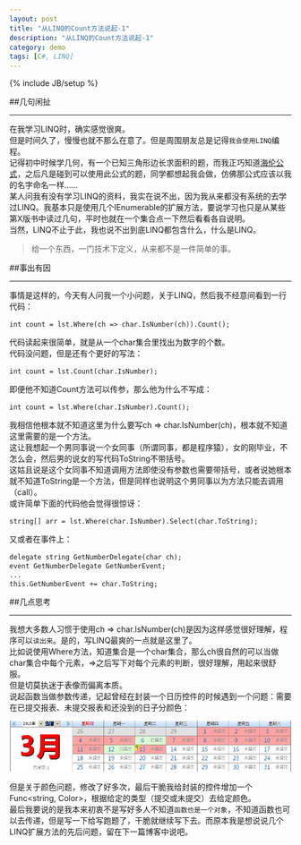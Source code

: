 ```yaml
---
layout: post
title: "从LINQ的Count方法说起-1"
description: "从LINQ的Count方法说起-1"
category: demo
tags: [C#, LINQ]
---
```

{% include JB/setup %}

##几句闲扯

---

在我学习LINQ时，确实感觉很爽。  
但是时间久了，慢慢也就不那么在意了。但是周围朋友总是记得`我会使用LINQ`编程。  
记得初中时候学几何，有一个已知三角形边长求面积的题，而我正巧知道[海伦公式](http://baike.baidu.com/view/1279.htm)，之后凡是碰到可以使用此公式的题，同学都想起我会做，仿佛那公式应该以我的名字命名一样……  
某人问我有没有学习LINQ的资料，我实在说不出，因为我从来都没有系统的去学过LINQ。我基本只是使用几个IEnumerable<T>的扩展方法，要说学习也只是从某些第X版书中读过几句，平时也就在一个集合点一下然后看看各自说明。  
当然，LINQ不止于此，我也说不出到底LINQ都包含什么，什么是LINQ。  

> 给一个东西，一门技术下定义，从来都不是一件简单的事。  

##事出有因

---

事情是这样的，今天有人问我一个小问题，关于LINQ，然后我不经意间看到一行代码：  

    int count = lst.Where(ch => char.IsNumber(ch)).Count();

代码读起来很简单，就是从一个char集合里找出为数字的个数。  
代码没问题，但是还有个更好的写法：  

    int count = lst.Count(char.IsNumber);

即便他不知道Count方法可以传参，那么他为什么不写成：  

    int count = lst.Where(char.IsNumber).Count();

我相信他根本就不知道这里为什么要写ch => char.IsNumber(ch)，根本就不知道这里需要的是一个方法。  
这让我想起一个男同事说一个女同事（所谓同事，都是程序猿），女的刚毕业，不怎么会，然后男的说女的写代码ToString不带括号。  
这姑且说是这个女同事不知道调用方法即使没有参数也需要带括号，或者说她根本就不知道ToString是一个方法，但是同样也说明这个男同事以为方法只能去调用（call）。  
或许简单下面的代码他会觉得很惊讶：  

    string[] arr = lst.Where(char.IsNumber).Select(char.ToString);

又或者在事件上：  

    delegate string GetNumberDelegate(char ch);
    event GetNumberDelegate GetNumberEvent;
    ...
    this.GetNumberEvent += char.ToString;

##几点思考

---

我想大多数人习惯于使用ch => char.IsNumber(ch)是因为这样感觉很好理解，程序可以`读出来`。是的，写LINQ最爽的一点就是这里了。  
比如说使用Where方法，知道集合是一个char集合，那么ch很自然的可以当做char集合中每个元素，=>之后写下对每个元素的判断，很好理解，用起来很舒服。  
但是切莫执迷于表像而偏离本质。  
说起函数当做参数传递，记起曾经在封装一个日历控件的时候遇到一个问题：需要在已提交报表、未提交报表和还没到的日子分颜色：  

![日历控件](/image/ucCalendar.gif)

但是关于颜色问题，修改了好多次，最后干脆我给封装的控件增加一个Func<string, Color>，根据给定的类型（提交或未提交）去给定颜色。  
最后我要说的是我本来初衷不是写好多人不知道`函数也是一个对象`，不知道函数也可以去传递，但是写一下给写跑题了，干脆就继续写下去。而原本我是想说说几个LINQ扩展方法的先后问题，留在下一篇博客中说吧。  

